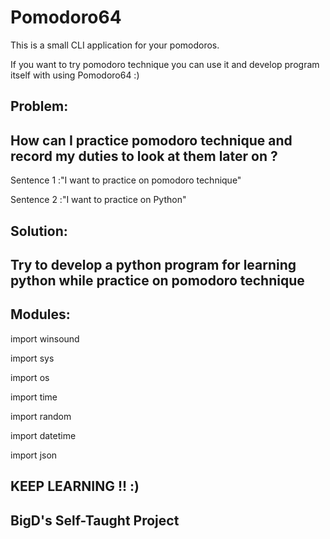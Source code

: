 # Pomodoro64

This is a small CLI application for your pomodoros.

If you want to try pomodoro technique you can use it and develop program itself with using Pomodoro64 :)

Problem:
-
How can I practice pomodoro technique and record my duties to look at them later on ?
-
Sentence 1 :"I want to practice on pomodoro technique" 

Sentence 2 :"I want to practice on Python"

Solution:
-
Try to develop a python program for learning python while practice on pomodoro technique
-



Modules:
-
import winsound

import sys

import os

import time

import random

import datetime

import json


KEEP LEARNING !! :)
-

BigD's Self-Taught Project
-

